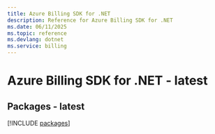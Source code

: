 ```yaml
---
title: Azure Billing SDK for .NET
description: Reference for Azure Billing SDK for .NET
ms.date: 06/11/2025
ms.topic: reference
ms.devlang: dotnet
ms.service: billing
---
```

# Azure Billing SDK for .NET - latest
## Packages - latest
[!INCLUDE [packages](billing-index.md)]